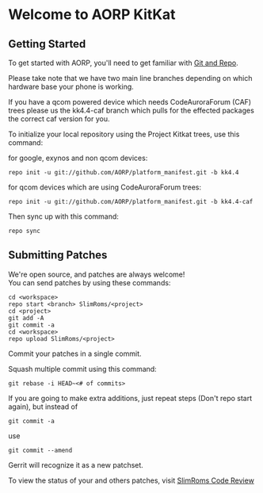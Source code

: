Welcome to AORP KitKat 
======================


Getting Started
---------------

To get started with AORP, you'll need to get familiar with
[Git and Repo](http://source.android.com/download/using-repo).

Please take note that we have two main line branches depending on
which hardware base your phone is working.

If you have a qcom powered device which needs CodeAuroraForum (CAF)
trees please us the kk4.4-caf branch which pulls for the effected packages
the correct caf version for you.

To initialize your local repository using the Project Kitkat trees, use this command:


for google, exynos and non qcom devices:

	repo init -u git://github.com/AORP/platform_manifest.git -b kk4.4


for qcom devices which are using CodeAuroraForum trees:

	repo init -u git://github.com/AORP/platform_manifest.git -b kk4.4-caf



Then sync up with this command:

	repo sync



Submitting Patches
------------------

We're open source, and patches are always welcome!  
You can send patches by using these commands:

    cd <workspace>
    repo start <branch> SlimRoms/<project>
    cd <project>
    git add -A
    git commit -a
    cd <workspace>
    repo upload SlimRoms/<project>

Commit your patches in a single commit.

Squash multiple commit using this command:

	git rebase -i HEAD~<# of commits>

If you are going to make extra additions, just repeat steps (Don't repo start again), but instead of

	git commit -a

use

	git commit --amend

Gerrit will recognize it as a new patchset.

To view the status of your and others patches, visit [SlimRoms Code Review](http://gerrit.slimroms.net)

